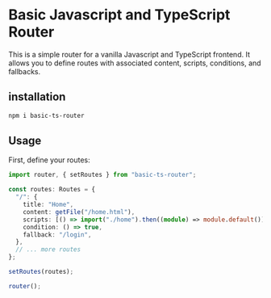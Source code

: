 # Basic Javascript and TypeScript Router

This is a simple router for a vanilla Javascript and TypeScript frontend. It allows you to define routes with associated content, scripts, conditions, and fallbacks.

## installation

```bash
npm i basic-ts-router
```

## Usage

First, define your routes:

```typescript
import router, { setRoutes } from "basic-ts-router";

const routes: Routes = {
  "/": {
    title: "Home",
    content: getFile("/home.html"),
    scripts: [() => import("./home").then((module) => module.default())],
    condition: () => true,
    fallback: "/login",
  },
  // ... more routes
};

setRoutes(routes);

router();
```
